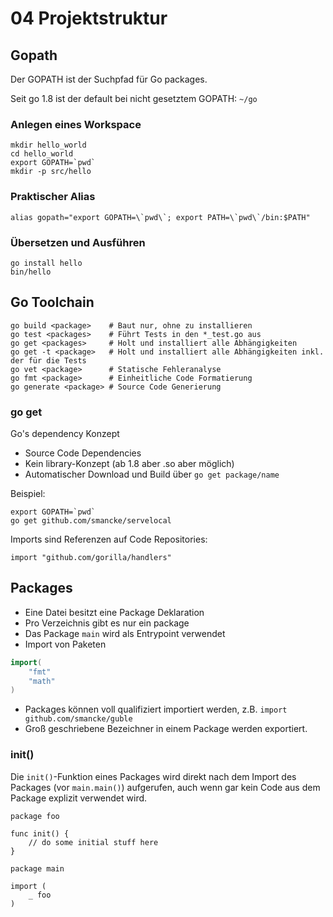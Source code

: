 # 04 Projektstruktur

## Gopath
Der GOPATH ist der Suchpfad für Go packages.

Seit go 1.8 ist der default bei nicht gesetztem GOPATH: `~/go`

### Anlegen eines Workspace
```shell
mkdir hello_world
cd hello_world
export GOPATH=`pwd`
mkdir -p src/hello
```

### Praktischer Alias
``
alias gopath="export GOPATH=\`pwd\`; export PATH=\`pwd\`/bin:$PATH"
``

### Übersetzen und Ausführen
```shell
go install hello
bin/hello
```

## Go Toolchain
```shell
go build <package>    # Baut nur, ohne zu installieren
go test <packages>    # Führt Tests in den *_test.go aus
go get <packages>     # Holt und installiert alle Abhängigkeiten
go get -t <package>   # Holt und installiert alle Abhängigkeiten inkl. der für die Tests
go vet <package>      # Statische Fehleranalyse
go fmt <package>      # Einheitliche Code Formatierung
go generate <package> # Source Code Generierung

```

### go get
Go's dependency Konzept

* Source Code Dependencies
* Kein library-Konzept (ab 1.8 aber .so aber möglich)
* Automatischer Download und Build über `go get package/name`

Beispiel:

    export GOPATH=`pwd`
    go get github.com/smancke/servelocal

Imports sind Referenzen auf Code Repositories:

    import "github.com/gorilla/handlers"

## Packages
* Eine Datei besitzt eine Package Deklaration
* Pro Verzeichnis gibt es nur ein package
* Das Package `main` wird als Entrypoint verwendet
* Import von Paketen
```go
import(
    "fmt"
    "math"
)
```
* Packages können voll qualifiziert importiert werden, z.B.  `import github.com/smancke/guble`
* Groß geschriebene Bezeichner in einem Package werden exportiert.

### init()

Die `init()`-Funktion eines Packages wird direkt nach dem Import des Packages (vor `main.main()`) aufgerufen,
auch wenn gar kein Code aus dem Package explizit verwendet wird.
```
package foo

func init() {
    // do some initial stuff here
}
```

```
package main

import (
    _ foo
)
```
